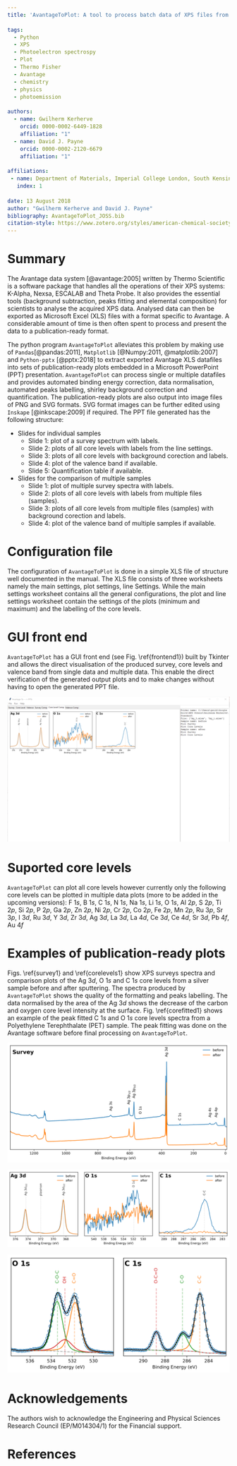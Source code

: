 ```yaml
---
title: 'AvantageToPlot: A tool to process batch data of XPS files from the Thermo Avantage software into publication-ready plots'

tags:
  - Python
  - XPS
  - Photoelectron spectrospy
  - Plot
  - Thermo Fisher
  - Avantage
  - chemistry
  - physics
  - photoemission

authors:
  - name: Gwilherm Kerherve
    orcid: 0000-0002-6449-1828
    affiliation: "1"
  - name: David J. Payne
    orcid: 0000-0002-2120-6679
    affiliation: "1"

affiliations:
 - name: Department of Materials, Imperial College London, South Kensington, London SW7 2AZ, United Kingdom
   index: 1

date: 13 August 2018
author: "Gwilherm Kerherve and David J. Payne"
bibliography: AvantageToPlot_JOSS.bib
citation-style: https://www.zotero.org/styles/american-chemical-society
---
```




# Summary

The Avantage data system [@avantage:2005] written by Thermo Scientific is a software package that handles all the operations of their XPS systems:
K-Alpha, Nexsa, ESCALAB and Theta Probe. It also provides the essential tools (background subtraction, peaks fitting and elemental composition)
for scientists to analyse the acquired XPS data. Analysed data can then be exported as Microsoft Excel (XLS) files with a format specific to 
Avantage. A considerable amount of time is then often spent to process and present the data to a publication-ready format.

The python program ``AvantageToPlot`` alleviates this problem by making use of ``Pandas``[@pandas:2011], ``Matplotlib`` [@Numpy:2011, @matplotlib:2007] and 
``Python-pptx`` [@pptx:2018] to extract exported Avantage XLS datafiles into sets of publication-ready plots embedded in a Microsoft PowerPoint (PPT) presentation. 
``AvantageToPlot`` can process single or multiple datafiles and provides automated binding energy correction, data normalisation, 
automated peaks labelling, shirley background correction and quantification. The publication-ready plots are also output 
into image files of PNG and SVG formats. SVG format images can be further edited using ``Inskape`` [@inkscape:2009] if required.
The PPT file generated has the following structure: 

* Slides for individual samples
	* Slide 1: plot of a survey spectrum with labels.
	* Slide 2: plots of all core levels  with labels from the line settings.
	* Slide 3: plots of all core levels with background corection and labels. 
	* Slide 4: plot of the valence band if available.
	* Slide 5: Quantification table if available.
* Slides for the comparison of multiple samples
	* Slide 1: plot of multiple survey spectra with labels.
	* Slide 2: plots of all core levels with labels from multiple files (samples).
	* Slide 3: plots of all core levels from multiple files (samples) with background corection and labels.
	* Slide 4: plot of the valence band of multiple samples if available.

# Configuration file

The configuration of ``AvantageToPlot`` is done in a simple XLS file of structure well documented in the manual. The XLS file consists of three
worksheets namely the main settings, plot settings, line Settings. While the main settings worksheet contains all the general configurations, the plot and line
settings worksheet contain the settings of the plots (minimum and maximum) and the labelling of the core levels.


# GUI front end

``AvantageToPlot`` has a GUI front end (see Fig. \ref{frontend1}) built by Tkinter and allows the direct visualisation of the produced survey, core levels and valence band from single
data and multiple data. This enable the direct verification of the generated output plots and to make changes without having to open the generated PPT file.

![View of the GUI front end of ``AvantageToPlot``.\label{frontend1}](FigureFrontend.png)

# Suported core levels

``AvantageToPlot`` can plot all core levels however currently only the following core levels can be plotted in multiple data plots (more to be added in the upcoming versions): 
F 1*s*, B 1*s*, C 1*s*, N 1*s*, Na 1*s*, Li 1*s*, O 1*s*, Al 2*p*, S 2*p*, Ti 2*p*, Si 2*p*, P 2*p*, Ga 2*p*, Zn 2*p*, Ni 2*p*, Cr 2*p*, Co 2*p*, Fe 2*p*, Mn 2*p*, 
Ru 3*p*, Sr 3*p*, I 3*d*, Ru 3*d*, Y 3*d*, Zr 3*d*, Ag 3*d*, La 3*d*, La 4*d*, Ce 3*d*, Ce 4*d*, Sr 3*d*, Pb 4*f*, Au 4*f*

# Examples of publication-ready plots

Figs. \ref{survey1} and \ref{corelevels1} show XPS surveys spectra and comparison plots of the Ag 3*d*, O 1*s* and C 1*s* core levels
from a silver sample before and after sputtering. The spectra produced by ``AvantageToPlot`` shows the quality of the 
formatting and peaks labelling.  The data normalised by the area of the Ag 3*d* shows the decrease of the carbon
and oxygen core level intensity at the surface. Fig. \ref{corefitted1} shows an example of the peak fitted C 1*s* and O 1*s* core 
levels spectra from a Polyethylene Terephthalate (PET) sample. The peak fitting was done on the Avantage software before final processing on
``AvantageToPlot``.


![Example of survey spectra of a silver sample before and after sputtering.\label{survey1}](FigureSurvey.png)

![Example of core level spectra of a silver sample before and after sputtering. The plots are automatically normalised to the area of the Ag 3*d*$_{5/2}$ \label{corelevels1}](FigureCorelevels.png)

![Example of fitted core level spectra from a Polyethylene Terephthalate (PET) sample .\label{corefitted1}](FigureCorefitted.png)



# Acknowledgements

The authors wish to acknowledge the Engineering and Physical Sciences Research Council (EP/M014304/1) for the Financial support. 



# References